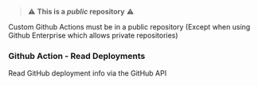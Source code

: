 > :warning: **This is a *public* repository** :warning:

Custom Github Actions must be in a public repository (Except when using Github Enterprise which allows private repositories)

### Github Action - Read Deployments

Read GitHub deployment info via the GitHub API
